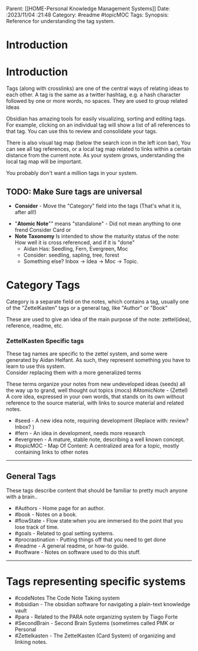 Parent: [[HOME-Personal Knowledge Management Systems]]
Date: :2023/11/04 :21:48
Category: #readme #topicMOC
Tags: 
Synopsis:  Reference for understanding the  tag system.

# Introduction

# Introduction
Tags (along with crosslinks) are one of the central ways of relating ideas to each other. 
A tag is the same as a twitter hashtag, e.g. a hash character followed by one or more words, no spaces.   They are used to group related Ideas

Obsidian has amazing tools for easily visualizing, sorting and editing tags.
For example, clicking on an individual tag will show a list of all references to that tag. 
You can use this to review and consolidate your tags.  

There is also visual tag map (below the search icon in the left icon bar), You can see all tag references, or  a local tag map related to links within a certain distance from the current note.    As your system grows, understanding the local tag map will be important. 

You probably don't want a million tags in your system.

## TODO: Make Sure tags are universal
*  **Consider** - Move the "Category" field into the tags (That's what it is, after all!)
- "**Atomic Note**""  means "standalone" - Did not mean anything to one frend  Consider Card or
- **Note Taxonomy** Is intended to show the maturity status of the note: How well it is cross referenced, and if it is "done"
	 *  Aidan Has:  Seedling, Fern, Evergreen, Moc
	 * Consider: seedling, sapling, tree, forest
	 * Something else?    Inbox -> Idea -> Moc -> Topic.

# Category Tags
Category is a separate field on the notes, which contains a tag, usually one of the "ZettelKasten" tags or a general tag, like "Author" or "Book" 

These are used to give an idea of the main purpose of the note:  zettel(idea), reference, readme, etc.

### ZettelKasten Specific tags 
These tag names are specific to the zettel system, and some were generated by Aidan Helfant.  As such, they represent something you have to learn to use this system.   
Consider replacing them with a more generalized terms 

These terms organize your notes from new undeveloped ideas (seeds) all the way up to grand, well thought out topics (mocs)
#AtomicNote - (Zettel) A core idea, expressed in your own words, that stands on its own without reference to the source material, with links to source material and related notes.
* #seed - A new idea note, requiring development (Replace with:  review? Inbox? )
* #fern - An idea in development, needs more research
* #evergreen - A mature, stable note, describing a well known concept. 
*  #topicMOC  - Map Of Content:  A centralized area for a topic, mostly containing links to other notes 

---
## General Tags 
These tags describe content that should be familiar to pretty much anyone with a brain..

* #Authors - Home page for an author.
* #book - Notes on a book.
* #flowState - Flow state:when you are immersed ito the point that you lose track of time. 
* #goals  - Related to goal setting systems.
* #procrastination - Putting things off that you need to get done
*  #readme -  A general readme, or how-to guide.
*  #software - Notes on software used to do this stuff.

---
# Tags representing specific systems

* #codeNotes  The Code Note Taking system
* #obsidian - The obsidian software for navigating a plain-text knowledge vault
* #para - Related to the PARA note organizing system by Tiago Forte
* #SecondBrain -  Second Brain Systems (sometimes called PMK or Personal 
*  #Zettelkasten - The ZettelKasten (Card System) of organizing and linking notes.

 
